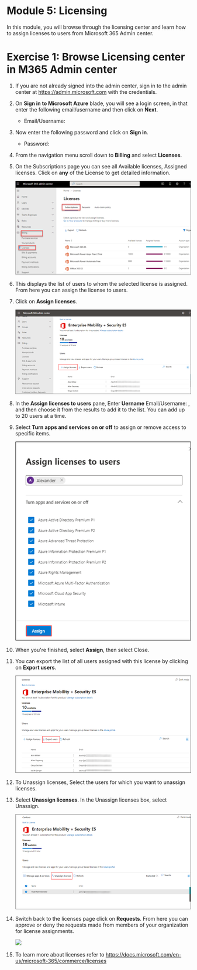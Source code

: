 # Module 5: Licensing 

  In this module, you will browse through the licensing center and learn how to assign licenses to users from Microsoft 365 Admin center.

# Exercise 1: Browse Licensing center in M365 Admin center 

1.  If you are not already signed into the admin center, sign in to the admin center at https://admin.microsoft.com with the credentials.

1. On **Sign in to Microsoft Azure** blade, you will see a login screen, in that enter the following email/username and then click on **Next**. 
      * Email/Username: <inject key="AzureAdUserEmail"></inject>

1. Now enter the following password and click on **Sign in**.
      * Password: <inject key="AzureAdUserPassword"></inject>

1. From the navigation menu scroll down to  **Billing** and select **Licenses**.
   
1. On the Subscriptions page you can see all Available licenses, Assigned licenses. Click on **any** of the License to get detailed information.

   ![](Images/License1.png)

1. This displays the list of users to whom the selected license is assigned. From here you can assign the license to users.

1. Click on **Assign licenses**.

   ![](Images/img130.png)

1. In the **Assign licenses to users** pane, Enter **Uername** Email/Username: <inject key="AzureAdUserEmail"></inject>, and then choose it from the results to add it to the list. You can add up to 20 users at a time.

1. Select **Turn apps and services on or off** to assign or remove access to specific items.
   
   ![](Images/img131.png)

1. When you're finished, select **Assign**, then select Close.

1. You can export the list of all users assigned with this license by clicking on **Export users**.

   ![](Images/img134.png)

1. To Unassign licenses, Select the users for which you want to unassign licenses.

1. Select **Unassign licenses**. In the Unassign licenses box, select Unassign.

   ![](Images/img132.png)

1. Switch back to the licenses page click on **Requests**. From here you can approve or deny the requests made from members of your organization for license assignments.

    ![](Images/License2.png)

1. To learn more about licenses refer to  https://docs.microsoft.com/en-us/microsoft-365/commerce/licenses
